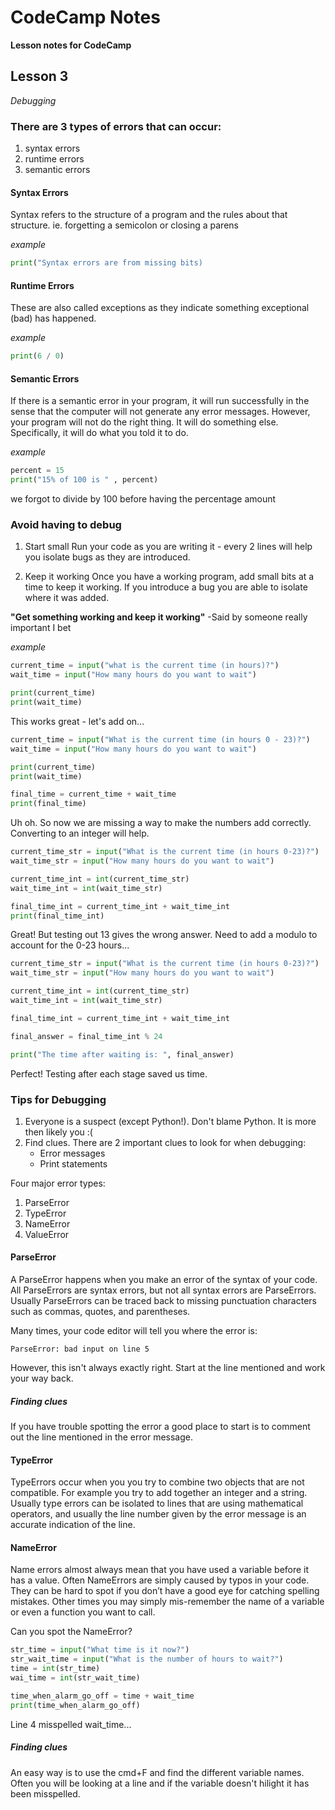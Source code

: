 # CodeCamp Notes

**Lesson notes for CodeCamp**

## Lesson 3
*Debugging*

### There are 3 types of errors that can occur:
1. syntax errors
2. runtime errors
3. semantic errors

#### Syntax Errors
Syntax refers to the structure of a program and the rules about that structure.
ie. forgetting a semicolon or closing a parens

*example* 
```python
print("Syntax errors are from missing bits)
```

#### Runtime Errors
These are also called exceptions as they indicate something exceptional (bad) has happened.

*example*
```python
print(6 / 0)
```

#### Semantic Errors
If there is a semantic error in your program, it will run successfully in the sense that the computer will not generate any error messages. However, your program will not do the right thing. It will do something else. Specifically, it will do what you told it to do.

*example*
```python
percent = 15
print("15% of 100 is " , percent)
```
we forgot to divide by 100 before having the percentage amount

### Avoid having to debug
1. Start small
Run your code as you are writing it - every 2 lines will help you isolate bugs as they are introduced.

2. Keep it working 
Once you have a working program, add small bits at a time to keep it working. If you introduce a bug you are able to isolate where it was added.

__**"Get something working and keep it working"**__
-Said by someone really important I bet

*example*
``` python
current_time = input("what is the current time (in hours)?")
wait_time = input("How many hours do you want to wait")

print(current_time)
print(wait_time)
```
This works great - let's add on...

``` python
current_time = input("What is the current time (in hours 0 - 23)?")
wait_time = input("How many hours do you want to wait")

print(current_time)
print(wait_time)

final_time = current_time + wait_time
print(final_time)
```
Uh oh. So now we are missing a way to make the numbers add correctly. Converting to an integer will help.

``` python
current_time_str = input("What is the current time (in hours 0-23)?")
wait_time_str = input("How many hours do you want to wait")

current_time_int = int(current_time_str)
wait_time_int = int(wait_time_str)

final_time_int = current_time_int + wait_time_int
print(final_time_int)
```
Great! But testing out 13 gives the wrong answer. Need to add a modulo to account for the 0-23 hours...

``` python
current_time_str = input("What is the current time (in hours 0-23)?")
wait_time_str = input("How many hours do you want to wait")

current_time_int = int(current_time_str)
wait_time_int = int(wait_time_str)

final_time_int = current_time_int + wait_time_int

final_answer = final_time_int % 24

print("The time after waiting is: ", final_answer)
```

Perfect! Testing after each stage saved us time.

### Tips for Debugging
1. Everyone is a suspect (except Python!). Don't blame Python. It is more then likely you :(
2. Find clues. There are 2 important clues to look for when debugging:
    * Error messages
    * Print statements

Four major error types:
1. ParseError
2. TypeError
3. NameError
4. ValueError

#### ParseError
A ParseError happens when you make an error of the syntax of your code. All ParseErrors are syntax errors, but not all syntax errors are ParseErrors.
Usually ParseErrors can be traced back to missing punctuation characters such as commas, quotes, and parentheses.

Many times, your code editor will tell you where the error is: 
```
ParseError: bad input on line 5
```
However, this isn't always exactly right. Start at the line mentioned and work your way back.  

##### Finding clues
If you have trouble spotting the error a good place to start is to comment out the line mentioned in the error message.

#### TypeError
TypeErrors occur when you you try to combine two objects that are not compatible. For example you try to add together an integer and a string. Usually type errors can be isolated to lines that are using mathematical operators, and usually the line number given by the error message is an accurate indication of the line.

#### NameError
Name errors almost always mean that you have used a variable before it has a value. Often NameErrors are simply caused by typos in your code. They can be hard to spot if you don’t have a good eye for catching spelling mistakes. Other times you may simply mis-remember the name of a variable or even a function you want to call. 

Can you spot the NameError?
``` python
str_time = input("What time is it now?")
str_wait_time = input("What is the number of hours to wait?")
time = int(str_time)
wai_time = int(str_wait_time)

time_when_alarm_go_off = time + wait_time
print(time_when_alarm_go_off)
```
Line 4 misspelled wait_time... 

##### Finding clues
An easy way is to use the cmd+F and find the different variable names. Often you will be looking at a line and if the variable doesn't hilight it has been misspelled.
